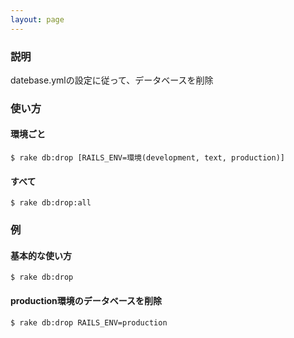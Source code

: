 ```yaml
---
layout: page
---
```

### 説明
datebase.ymlの設定に従って、データベースを削除

### 使い方
#### 環境ごと
    $ rake db:drop [RAILS_ENV=環境(development, text, production)]

#### すべて
    $ rake db:drop:all

### 例
#### 基本的な使い方
    $ rake db:drop

#### production環境のデータベースを削除
    $ rake db:drop RAILS_ENV=production
